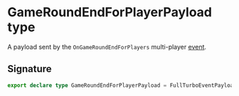 # GameRoundEndForPlayerPayload type

A payload sent by the `OnGameRoundEndForPlayers` multi-player [event](https://developers.meta.com/horizon-worlds/reference/2.0.0/analytics_turboevents).

## Signature

```typescript
export declare type GameRoundEndForPlayerPayload = FullTurboEventPayload<typeof OnGameRoundEndForPlayers>;
```